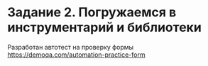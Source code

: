 # Задание 2. Погружаемся в инструментарий и библиотеки
Разработан автотест на проверку формы https://demoqa.com/automation-practice-form
